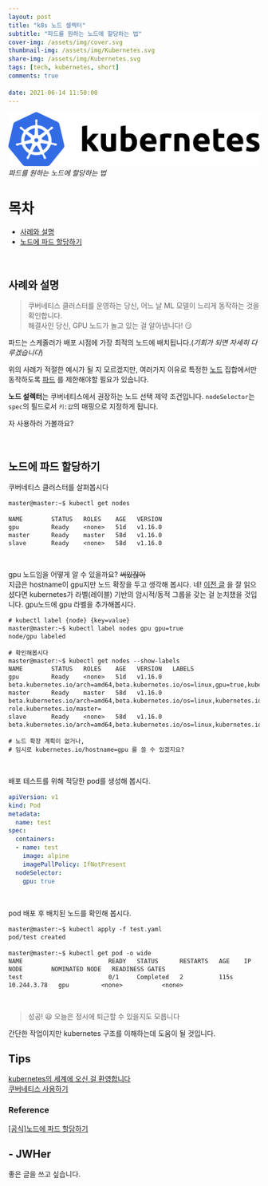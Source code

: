 ```yaml
---
layout: post
title: "k8s 노드 셀렉터"
subtitle: "파드를 원하는 노드에 할당하는 법"
cover-img: /assets/img/cover.svg
thumbnail-img: /assets/img/Kubernetes.svg
share-img: /assets/img/Kubernetes.svg
tags: [tech, kubernetes, short]
comments: true

date: 2021-06-14 11:50:00 
---
```


<!-- image repository: https://raw.githubusercontent.com/JWHer/jwher.github.io/master/_posts/images/ -->
![Alt](https://raw.githubusercontent.com/JWHer/jwher.github.io/master/_posts/images/kubernetes.png "kubernetes")  
*파드를 원하는 노드에 할당하는 법*  

# 목차
* [사례와 설명](#사례와-설명)
* [노드에 파드 할당하기](#노드에-파드-할당하기)  

<br/>

## 사례와 설명

> 쿠버네티스 클러스터를 운영하는 당신, 어느 날 ML 모델이 느리게 동작하는 것을 확인합니다.  
> 해결사인 당신, GPU 노드가 놀고 있는 걸 알아냅니다! 😏
   
파드는 스케줄러가 배포 시점에 가장 최적의 노드에 배치됩니다.(*기회가 되면 자세히 다루겠습니다*)

위의 사례가 적절한 예시가 될 지 모르겠지만, 여러가지 이유로 특정한 [노드](https://kubernetes.io/ko/docs/concepts/architecture/nodes/)
집합에서만 동작하도록 [파드](https://kubernetes.io/ko/docs/concepts/workloads/pods/) 를
제한해야할 필요가 있습니다.

**노드 설렉터**는 쿠버네티스에서 권장하는 노드 선택 제약 조건입니다.
```nodeSelector```는 ```spec```의 필드로서 ```키:값```의 매핑으로 지정하게 됩니다.  

자 사용하러 가볼까요?  

<br/>

## 노드에 파드 할당하기

쿠버네티스 클러스터를 살펴봅시다
```shell
master@master:~$ kubectl get nodes

NAME        STATUS   ROLES    AGE   VERSION
gpu         Ready    <none>   51d   v1.16.0
master      Ready    master   58d   v1.16.0
slave       Ready    <none>   58d   v1.16.0
```
<br/>

gpu 노드임을 어떻게 알 수 있을까요? ~~써있잖아~~  
지금은 hostname이 gpu지만 노드 확장을 두고 생각해 봅시다.
네! [이전 글](https://jwher.github.io/2021-04-12-welcome-to-kubernetes/) 을 잘 읽으셨다면
kubernetes가 라벨(레이블) 기반의 암시적/동적 그룹을 갖는 걸 눈치챘을 것입니다.
gpu노드에 gpu 라벨을 추가해봅시다.  
```shell
# kubectl label {node} {key=value}
master@master:~$ kubectl label nodes gpu gpu=true
node/gpu labeled

# 확인해봅시다
master@master:~$ kubectl get nodes --show-labels
NAME        STATUS   ROLES    AGE   VERSION   LABELS
gpu         Ready    <none>   51d   v1.16.0   beta.kubernetes.io/arch=amd64,beta.kubernetes.io/os=linux,gpu=true,kubernetes.io/arch=amd64,kubernetes.io/hostname=gpu,kubernetes.io/os=linux
master      Ready    master   58d   v1.16.0   beta.kubernetes.io/arch=amd64,beta.kubernetes.io/os=linux,kubernetes.io/arch=amd64,kubernetes.io/hostname=master,kubernetes.io/os=linux,node-role.kubernetes.io/master=
slave       Ready    <none>   58d   v1.16.0   beta.kubernetes.io/arch=amd64,beta.kubernetes.io/os=linux,kubernetes.io/arch=amd64,kubernetes.io/hostname=slave,kubernetes.io/os=linux

# 노드 확장 계획이 없거나,
# 임시로 kubernetes.io/hostname=gpu 를 쓸 수 있겠지요?
```
<br/>

배포 테스트를 위해 적당한 pod를 생성해 봅시다.
```yaml
apiVersion: v1
kind: Pod
metadata:
  name: test
spec:
  containers:
  - name: test
    image: alpine
    imagePullPolicy: IfNotPresent
  nodeSelector:
    gpu: true
```
<br/>

pod 배포 후 배치된 노드를 확인해 봅시다.
```shell
master@master:~$ kubectl apply -f test.yaml
pod/test created

master@master:~$ kubectl get pod -o wide
NAME                        READY   STATUS      RESTARTS   AGE    IP            NODE        NOMINATED NODE   READINESS GATES
test                        0/1     Completed   2          115s   10.244.3.78   gpu         <none>           <none>
```
<br/>

> 성공! :smiley:
> 오늘은 정시에 퇴근할 수 있을지도 모릅니다

간단한 작업이지만 kubernetes 구조를 이해하는데 도움이 될 것입니다.
<br/>

## Tips
[kubernetes의 세계에 오신 걸 환영합니다](https://jwher.github.io/2021-04-12-welcome-to-kubernetes/)  
[쿠버네티스 사용하기](https://jwher.github.io/2021-05-28-kubernetes-usage/)

### Reference  
[[공식]노드에 파드 할당하기](https://kubernetes.io/ko/docs/concepts/scheduling-eviction/assign-pod-node/)


## - JWHer  
좋은 글을 쓰고 싶습니다.

<!-- update log -->
<!--
본문에 추가할 내용을 적는다.
-->
